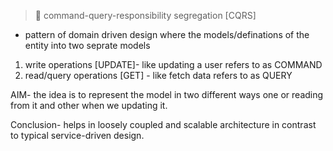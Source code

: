 > 🦘 command-query-responsibility segregation [CQRS]

- pattern of domain driven design where the models/definations of the entity into two seprate models

1. write operations [UPDATE]- like updating a user refers to as COMMAND
2. read/query operations [GET] - like fetch data refers to as QUERY

AIM- the idea is to represent the model in two different ways one or reading from it and other when we updating it.

Conclusion- helps in loosely coupled and scalable architecture in contrast to typical service-driven design.